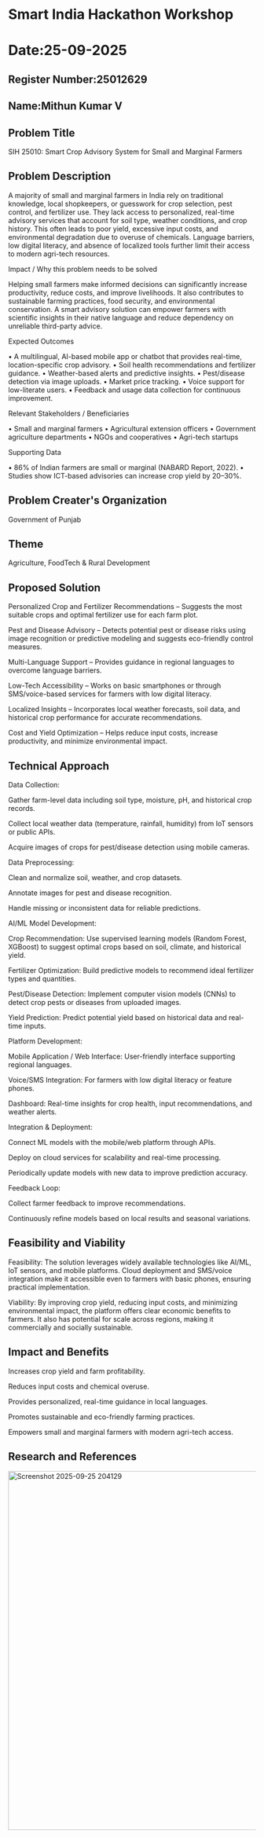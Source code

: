 # Smart India Hackathon Workshop
# Date:25-09-2025
## Register Number:25012629
## Name:Mithun Kumar V
## Problem Title
SIH 25010: Smart Crop Advisory System for Small and Marginal Farmers
## Problem Description
A majority of small and marginal farmers in India rely on traditional knowledge, local shopkeepers, or guesswork for crop selection, pest control, and fertilizer use. They lack access to personalized, real-time advisory services that account for soil type, weather conditions, and crop history. This often leads to poor yield, excessive input costs, and environmental degradation due to overuse of chemicals. Language barriers, low digital literacy, and absence of localized tools further limit their access to modern agri-tech resources.

Impact / Why this problem needs to be solved

Helping small farmers make informed decisions can significantly increase productivity, reduce costs, and improve livelihoods. It also contributes to sustainable farming practices, food security, and environmental conservation. A smart advisory solution can empower farmers with scientific insights in their native language and reduce dependency on unreliable third-party advice.

Expected Outcomes

• A multilingual, AI-based mobile app or chatbot that provides real-time, location-specific crop advisory.
• Soil health recommendations and fertilizer guidance.
• Weather-based alerts and predictive insights.
• Pest/disease detection via image uploads.
• Market price tracking.
• Voice support for low-literate users.
• Feedback and usage data collection for continuous improvement.

Relevant Stakeholders / Beneficiaries

• Small and marginal farmers
• Agricultural extension officers
• Government agriculture departments
• NGOs and cooperatives
• Agri-tech startups

Supporting Data

• 86% of Indian farmers are small or marginal (NABARD Report, 2022).
• Studies show ICT-based advisories can increase crop yield by 20–30%.

## Problem Creater's Organization
Government of Punjab

## Theme
Agriculture, FoodTech & Rural Development

## Proposed Solution
Personalized Crop and Fertilizer Recommendations – Suggests the most suitable crops and optimal fertilizer use for each farm plot.

Pest and Disease Advisory – Detects potential pest or disease risks using image recognition or predictive modeling and suggests eco-friendly control measures.

Multi-Language Support – Provides guidance in regional languages to overcome language barriers.

Low-Tech Accessibility – Works on basic smartphones or through SMS/voice-based services for farmers with low digital literacy.

Localized Insights – Incorporates local weather forecasts, soil data, and historical crop performance for accurate recommendations.

Cost and Yield Optimization – Helps reduce input costs, increase productivity, and minimize environmental impact.
## Technical Approach
Data Collection:

Gather farm-level data including soil type, moisture, pH, and historical crop records.

Collect local weather data (temperature, rainfall, humidity) from IoT sensors or public APIs.

Acquire images of crops for pest/disease detection using mobile cameras.

Data Preprocessing:

Clean and normalize soil, weather, and crop datasets.

Annotate images for pest and disease recognition.

Handle missing or inconsistent data for reliable predictions.

AI/ML Model Development:

Crop Recommendation: Use supervised learning models (Random Forest, XGBoost) to suggest optimal crops based on soil, climate, and historical yield.

Fertilizer Optimization: Build predictive models to recommend ideal fertilizer types and quantities.

Pest/Disease Detection: Implement computer vision models (CNNs) to detect crop pests or diseases from uploaded images.

Yield Prediction: Predict potential yield based on historical data and real-time inputs.

Platform Development:

Mobile Application / Web Interface: User-friendly interface supporting regional languages.

Voice/SMS Integration: For farmers with low digital literacy or feature phones.

Dashboard: Real-time insights for crop health, input recommendations, and weather alerts.

Integration & Deployment:

Connect ML models with the mobile/web platform through APIs.

Deploy on cloud services for scalability and real-time processing.

Periodically update models with new data to improve prediction accuracy.

Feedback Loop:

Collect farmer feedback to improve recommendations.

Continuously refine models based on local results and seasonal variations.
## Feasibility and Viability
Feasibility: The solution leverages widely available technologies like AI/ML, IoT sensors, and mobile platforms. Cloud deployment and SMS/voice integration make it accessible even to farmers with basic phones, ensuring practical implementation.

Viability: By improving crop yield, reducing input costs, and minimizing environmental impact, the platform offers clear economic benefits to farmers. It also has potential for scale across regions, making it commercially and socially sustainable.
## Impact and Benefits
Increases crop yield and farm profitability.

Reduces input costs and chemical overuse.

Provides personalized, real-time guidance in local languages.

Promotes sustainable and eco-friendly farming practices.

Empowers small and marginal farmers with modern agri-tech access.

## Research and References
<img width="1093" height="731" alt="Screenshot 2025-09-25 204129" src="https://github.com/user-attachments/assets/daf9f945-4b3d-455c-8f3d-2667f579ce4d" />

